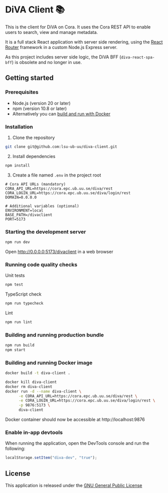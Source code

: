 # DiVA Client 📚

This is the client for DiVA on Cora. It uses the Cora REST API to enable users to search, view and manage metadata.

It is a full stack React application with server side rendering, using the [React Router](https://reactrouter.com) framework in a custom Node.js Express server.

As this project includes server side logic, the DiVA BFF (`diva-react-spa-bff`) is obsolete and no longer in use.

## Getting started

### Prerequisites
- Node.js (version 20 or later)
- npm (version 10.8 or later)
- Alternatively you can [build and run with Docker](#building-and-running-docker-image)

### Installation
1. Clone the repository
```bash
git clone git@github.com:lsu-ub-uu/diva-client.git
```
2. Install dependencies
```bash
npm install
```

3. Create a file named `.env` in the project root 
```.dotenv
# Cora API URLs (mandatory)
CORA_API_URL=https://cora.epc.ub.uu.se/diva/rest
CORA_LOGIN_URL=https://cora.epc.ub.uu.se/diva/login/rest
DOMAIN=0.0.0.0

# Additional variables (optional)
ENVIRONMENT=local
BASE_PATH=/divaclient
PORT=5173
```

### Starting the development server
```bash
npm run dev
```

Open http://0.0.0.0:5173/divaclient in a web browser

### Running code quality checks
Unit tests
```bash
npm test
```

TypeScript check
```bash
npm run typecheck
```

Lint
```bash
npm run lint
```

### Building and running production bundle
```bash
npm run build
npm start
```

### Building and running Docker image
```bash
docker build -t diva-client .
```

```bash
docker kill diva-client
docker rm diva-client
docker run -d --name diva-client \
      -e CORA_API_URL=https://cora.epc.ub.uu.se/diva/rest \
      -e CORA_LOGIN_URL=https://cora.epc.ub.uu.se/diva/login/rest \
      -p 9876:5173 \
      diva-client
  ```

Docker container should now be accessible at http://localhost:9876

### Enable in-app devtools
When running the application, open the DevTools console and run the following:
```javascript
localStorage.setItem("diva-dev", "true");
```

## License
This application is released under the [GNU General Public License](https://github.com/lsu-ub-uu/diva-client/blob/master/LICENSE)
